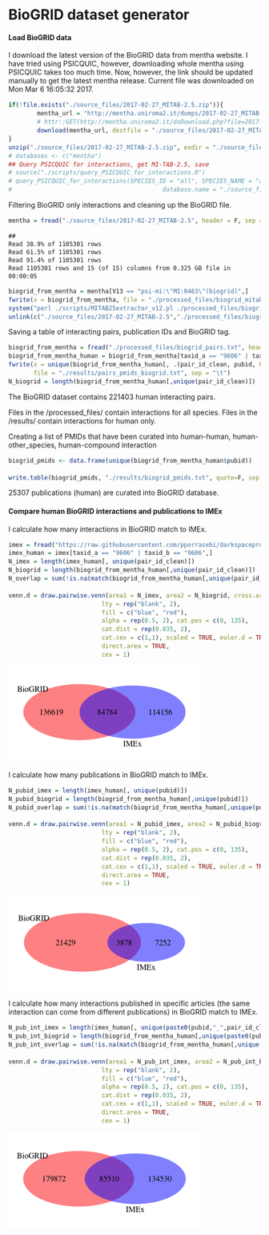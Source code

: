 BioGRID dataset generator
========================================================

#### Load BioGRID data



I download the latest version of the BioGRID data from mentha website. I have tried using PSICQUIC, however, downloading whole mentha using PSICQUIC takes too much time. Now, however, the link should be updated manually to get the latest mentha release. Current file was downloaded on Mon Mar  6 16:05:32 2017. 


```r
if(!file.exists("./source_files/2017-02-27_MITAB-2.5.zip")){
        mentha_url = "http://mentha.uniroma2.it/dumps/2017-02-27_MITAB-2.5.zip"
        # httr::GET(http://mentha.uniroma2.it/doDownload.php?file=2017-02-27_MITAB-2.5.zip) - this is how I got the direct link
        download(mentha_url, destfile = "./source_files/2017-02-27_MITAB-2.5.zip")
}
unzip("./source_files/2017-02-27_MITAB-2.5.zip", exdir = "./source_files/")
# databases <- c("mentha")
## Query PSICQUIC for interactions, get MI-TAB-2.5, save
# source("./scripts/query_PSICQUIC_for_interactions.R")
# query_PSICQUIC_for_interactions(SPECIES_ID = "all", SPECIES_NAME = "all", databases= "mentha", date = BioGRID_mentha_date,
#                                          database.name = "./source_files/mentha_mitab25.txt", return_data = F, show_summary = F, MITAB = "tab25")
```

Filtering BioGRID only interactions and cleaning up the BioGRID file.


```r
mentha = fread("./source_files/2017-02-27_MITAB-2.5", header = F, sep = "\t", colClasses = "character")
```

```
## 
Read 38.9% of 1105301 rows
Read 61.5% of 1105301 rows
Read 91.4% of 1105301 rows
Read 1105301 rows and 15 (of 15) columns from 0.325 GB file in 00:00:05
```

```r
biogrid_from_mentha = mentha[V13 == "psi-mi:\"MI:0463\"(biogrid)",]
fwrite(x = biogrid_from_mentha, file = "./processed_files/biogrid_mitab25.txt",sep = "\t")
system("perl ./scripts/MITAB25extractor_v12.pl ./processed_files/biogrid_mitab25.txt ./processed_files/biogrid_pairs.txt")
unlink(c("./source_files/2017-02-27_MITAB-2.5","./processed_files/biogrid_mitab25.txt"))
```

Saving a table of interacting pairs, publication IDs and BioGRID tag.


```r
biogrid_from_mentha = fread("./processed_files/biogrid_pairs.txt", header = T, sep = "\t", colClasses = "character")
biogrid_from_mentha_human = biogrid_from_mentha[taxid_a == "9606" | taxid_b == "9606",]
fwrite(x = unique(biogrid_from_mentha_human[, .(pair_id_clean, pubid, biogrid = rep(1, .N))]), 
       file = "./results/pairs_pmids_biogrid.txt", sep = "\t")
N_biogrid = length(biogrid_from_mentha_human[,unique(pair_id_clean)])
```

The BioGRID dataset contains 221403 human interacting pairs. 

Files in the /processed_files/ contain interactions for all species.
Files in the /results/ contain interactions for human only.

Creating a list of PMIDs that have been curated into human-human, human-other_species, human-compound interaction


```r
biogrid_pmids <- data.frame(unique(biogrid_from_mentha_human$pubid))

write.table(biogrid_pmids, "./results/biogrid_pmids.txt", quote=F, sep ="\t", row.names = F, col.names = T)
```

25307 publications (human) are curated into BioGRID database. 

#### Compare human BioGRID interactions and publications to IMEx 

I calculate how many interactions in BioGRID match to IMEx.


```r
imex = fread("https://raw.githubusercontent.com/pporrasebi/darkspaceproject/master/IMEx/results/imex_full.txt", header = T, sep = "\t", colClasses = "character")
imex_human = imex[taxid_a == "9606" | taxid_b == "9606",]
N_imex = length(imex_human[, unique(pair_id_clean)])
N_biogrid = length(biogrid_from_mentha_human[,unique(pair_id_clean)])
N_overlap = sum(!is.na(match(biogrid_from_mentha_human[,unique(pair_id_clean)], imex_human[, unique(pair_id_clean)])))

venn.d = draw.pairwise.venn(area1 = N_imex, area2 = N_biogrid, cross.area = N_overlap, category = c("IMEx", "BioGRID"), 
                          lty = rep("blank", 2), 
                          fill = c("blue", "red"), 
                          alpha = rep(0.5, 2), cat.pos = c(0, 135), 
                          cat.dist = rep(0.035, 2), 
                          cat.cex = c(1,1), scaled = TRUE, euler.d = TRUE,  margin = 0.05,
                          direct.area = TRUE,
                          cex = 1)
```

![](BioGRID_dsgen_files/figure-html/biogrid_vs_imex-1.png)<!-- -->

I calculate how many publications in BioGRID match to IMEx.


```r
N_pubid_imex = length(imex_human[, unique(pubid)])
N_pubid_biogrid = length(biogrid_from_mentha_human[,unique(pubid)])
N_pubid_overlap = sum(!is.na(match(biogrid_from_mentha_human[,unique(pubid)], imex_human[, unique(pubid)])))

venn.d = draw.pairwise.venn(area1 = N_pubid_imex, area2 = N_pubid_biogrid, cross.area = N_pubid_overlap, category = c("IMEx", "BioGRID"), 
                          lty = rep("blank", 2), 
                          fill = c("blue", "red"), 
                          alpha = rep(0.5, 2), cat.pos = c(0, 135), 
                          cat.dist = rep(0.035, 2), 
                          cat.cex = c(1,1), scaled = TRUE, euler.d = TRUE,  margin = 0.05,
                          direct.area = TRUE,
                          cex = 1)
```

![](BioGRID_dsgen_files/figure-html/biogrid_vs_imex_pub-1.png)<!-- -->

I calculate how many interactions published in specific articles (the same interaction can come from different publications) in BioGRID match to IMEx.


```r
N_pub_int_imex = length(imex_human[, unique(paste0(pubid,"_",pair_id_clean))])
N_pub_int_biogrid = length(biogrid_from_mentha_human[,unique(paste0(pubid,"_",pair_id_clean))])
N_pub_int_overlap = sum(!is.na(match(biogrid_from_mentha_human[,unique(paste0(pubid,"_",pair_id_clean))], imex_human[, unique(paste0(pubid,"_",pair_id_clean))])))

venn.d = draw.pairwise.venn(area1 = N_pub_int_imex, area2 = N_pub_int_biogrid, cross.area = N_pub_int_overlap, category = c("IMEx", "BioGRID"), 
                          lty = rep("blank", 2), 
                          fill = c("blue", "red"), 
                          alpha = rep(0.5, 2), cat.pos = c(0, 135), 
                          cat.dist = rep(0.035, 2), 
                          cat.cex = c(1,1), scaled = TRUE, euler.d = TRUE,  margin = 0.05,
                          direct.area = TRUE,
                          cex = 1)
```

![](BioGRID_dsgen_files/figure-html/biogrid_vs_imex_pub_inter-1.png)<!-- -->
